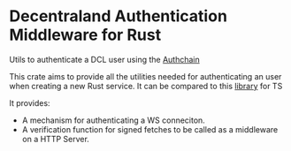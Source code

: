 # Decentraland Authentication Middleware for Rust

Utils to authenticate a DCL user using the [Authchain](https://docs.decentraland.org/contributor/auth/authchain)

This crate aims to provide all the utilities needed for authenticating an user when creating a new Rust service. 
It can be compared to this [library](https://github.com/decentraland/decentraland-crypto-middleware) for TS

It provides:
- A mechanism for authenticating a WS conneciton. 
- A verification function for signed fetches to be called as a middleware on a HTTP Server.
